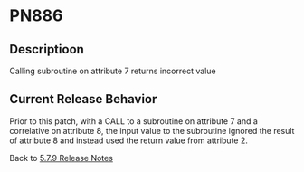 # PN886

<PageHeader />

## Descriptioon

Calling subroutine on attribute 7 returns incorrect value

## Current Release Behavior

Prior to this patch, with a CALL to a subroutine on attribute 7 and a correlative on attribute 8, the input value to the subroutine ignored the result of attribute 8 and instead used the return value from attribute 2.

Back to [5.7.9 Release Notes](./../README.md)
  
<PageFooter />
